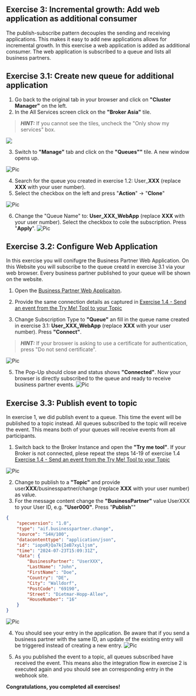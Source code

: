 ## Exercise 3: Incremental growth: Add web application as additional consumer


The publish-subscribe pattern decouples the sending and receiving applications. This makes it easy to add new applications allows for incremental growth. In this exercise a web application is added as additional consumer. The web application is subscribed to a queue and lists all business partners.

## Exercise 3.1: Create new queue for additional application

1. Go back to the original tab in your browser and click on **"Cluster Manager"** on the left.
2. In the All Services screen click on the **"Broker Asia"** tile.

> **_HINT:_** If you cannot see the tiles, uncheck the "Only show my services" box.

![](./images/ex3-1.png)  


3. Switch to **"Manage"** tab and click on the **"Queues""** tile. A new window opens up.

![Pic](./images/ex3-2.png)

4. Search for the queue you created in exercise 1.2: User_**XXX** (replace **XXX** with your user number).
5. Select the checkbox on the left and press "**Action**" -> "**Clone**"

![Pic](./images/ex3-3.png)

6. Change the "Queue Name" to: **User_XXX_WebApp** (replace **XXX** with your user number). Select the checkbox to cole the subscription. Press "**Apply**".
![Pic](./images/ex3-4.png)


## Exercise 3.2: Configure Web Application
In this exercise you will conifugre the Business Partner Web Application. On this Website you will subscribe to the queue creatd in exercise 3.1 via your web browser. Every business partner published to your queue will be shown on the website.


1. Open the [Business Partner Web Applicaiton](https://sap-cpisuite-europe-01n-cpisuite-europe-01-aem-demo-client.cfapps.eu10.hana.ondemand.com/app/index.html#/businessPartner).

2. Provide the same connection details as captured in [Exercise 1.4 - Send an event from the Try Me! Tool to your Topic](../ex1#exercise-14---send-an-event-from-the-try-me-tool-to-your-topic)

3. Change Subscription Type to **"Queue"** an fill in the queue name created in exercise 3.1: **User_XXX_WebApp** (replace **XXX** with your user number). Press **"Connect"**.
> **_HINT:_** If your broswer is asking to use a certificate for authentication, press "Do not send certificate".
> 
> 

![Pic](./images/ex3-5.png)

5. The Pop-Up should close and status shows **"Connected"**. Now your browser is directly subscribed to the queue and ready to receive business partner events.
![Pic](./images/ex3-6.png)


## Exercise 3.3: Publish event to topic

In exercise 1, we did publish event to a queue. This time the event will be published to a topic instead. All queues subscribed to the topic will receive the event. This means both of your queues will receive events from all participants.

1. Switch back to the Broker Instance and open the **"Try me tool"**.  If your Broker is not connected, plese repeat the steps 14-19 of exercise 1.4 [Exercise 1.4 - Send an event from the Try Me! Tool to your Topic](../ex1#exercise-14---send-an-event-from-the-try-me-tool-to-your-topic)

![Pic](./images/ex3-6-2.png)

2. Change to publish to a **"Topic"** and provide  user**XXX**/businesspartner/change  (replace **XXX** with your user number) as value.
3. For the message content change the **"BusinessPartner"** value UserXXX to your User ID, e.g. **"User000"**. Press "**Publish**""
```json
{
	"specversion": "1.0",
	"type": "aif.businesspartner.change",
	"source": "S4H/100",
	"datacontenttype": "application/json",
	"id": "iopoR}Qa7k{IeB7xyLljsm",
	"time": "2024-07-23T15:09:31Z",
	"data": {
		"BusinessPartner": "UserXXX",
		"LastName": "John",
		"FirstName": "Doe",
		"Country": "DE",
		"City": "Walldorf",
		"PostCode": "69190",
		"Street": "Dietmar-Hopp-Allee",
		"HouseNumber": "16"
	}
}
```
![Pic](./images/ex3-7.png)

4. You should see your entry in the application. Be aware that if you send a business partner with the same ID, an update of the existing entry will be triggered instead of creating a new entry.
![Pic](./images/ex3-8.png)

5. As you published the event to a topic, all queues subscribed have received the event. This means also the integration flow in exercise 2 is executed again and you should see an corresponding entry in the webhook site.

**Congratulations, you completed all exercises!**

